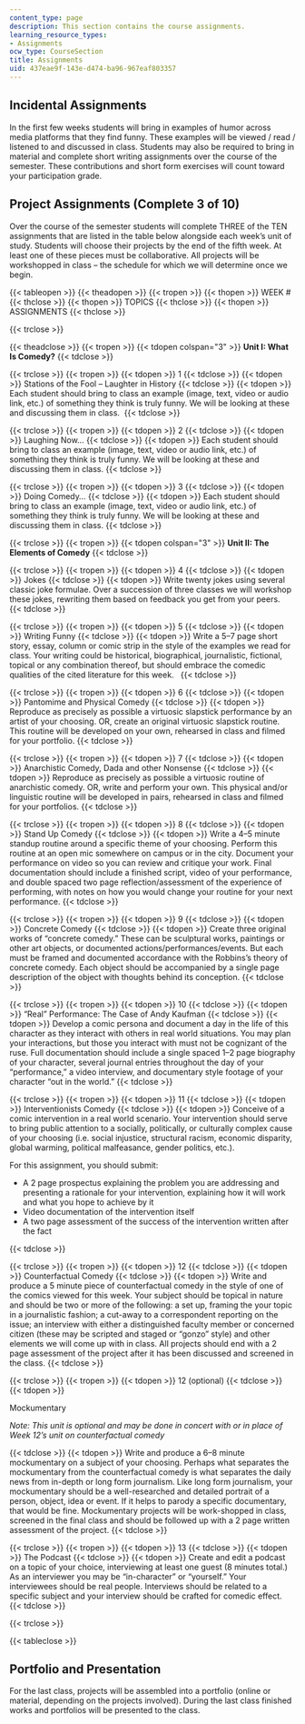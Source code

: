 ```yaml
---
content_type: page
description: This section contains the course assignments.
learning_resource_types:
- Assignments
ocw_type: CourseSection
title: Assignments
uid: 437eae9f-143e-d474-ba96-967eaf803357
---
```


Incidental Assignments
----------------------

In the first few weeks students will bring in examples of humor across media platforms that they find funny. These examples will be viewed / read / listened to and discussed in class. Students may also be required to bring in material and complete short writing assignments over the course of the semester. These contributions and short form exercises will count toward your participation grade.

Project Assignments (Complete 3 of 10)
--------------------------------------

Over the course of the semester students will complete THREE of the TEN assignments that are listed in the table below alongside each week’s unit of study. Students will choose their projects by the end of the fifth week. At least one of these pieces must be collaborative. All projects will be workshopped in class – the schedule for which we will determine once we begin.

{{< tableopen >}}
{{< theadopen >}}
{{< tropen >}}
{{< thopen >}}
WEEK #
{{< thclose >}}
{{< thopen >}}
TOPICS
{{< thclose >}}
{{< thopen >}}
ASSIGNMENTS
{{< thclose >}}

{{< trclose >}}

{{< theadclose >}}
{{< tropen >}}
{{< tdopen colspan="3" >}}
**Unit I: What Is Comedy?**
{{< tdclose >}}

{{< trclose >}}
{{< tropen >}}
{{< tdopen >}}
1
{{< tdclose >}}
{{< tdopen >}}
Stations of the Fool – Laughter in History
{{< tdclose >}}
{{< tdopen >}}
Each student should bring to class an example (image, text, video or audio link, etc.) of something they think is truly funny. We will be looking at these and discussing them in class. 
{{< tdclose >}}

{{< trclose >}}
{{< tropen >}}
{{< tdopen >}}
2
{{< tdclose >}}
{{< tdopen >}}
Laughing Now…
{{< tdclose >}}
{{< tdopen >}}
Each student should bring to class an example (image, text, video or audio link, etc.) of something they think is truly funny. We will be looking at these and discussing them in class.
{{< tdclose >}}

{{< trclose >}}
{{< tropen >}}
{{< tdopen >}}
3
{{< tdclose >}}
{{< tdopen >}}
Doing Comedy…
{{< tdclose >}}
{{< tdopen >}}
Each student should bring to class an example (image, text, video or audio link, etc.) of something they think is truly funny. We will be looking at these and discussing them in class.
{{< tdclose >}}

{{< trclose >}}
{{< tropen >}}
{{< tdopen colspan="3" >}}
**Unit II: The Elements of Comedy**
{{< tdclose >}}

{{< trclose >}}
{{< tropen >}}
{{< tdopen >}}
4
{{< tdclose >}}
{{< tdopen >}}
Jokes
{{< tdclose >}}
{{< tdopen >}}
Write twenty jokes using several classic joke formulae. Over a succession of three classes we will workshop these jokes, rewriting them based on feedback you get from your peers.  
{{< tdclose >}}

{{< trclose >}}
{{< tropen >}}
{{< tdopen >}}
5
{{< tdclose >}}
{{< tdopen >}}
Writing Funny
{{< tdclose >}}
{{< tdopen >}}
Write a 5–7 page short story, essay, column or comic strip in the style of the examples we read for class. Your writing could be historical, biographical, journalistic, fictional, topical or any combination thereof, but should embrace the comedic qualities of the cited literature for this week.  
{{< tdclose >}}

{{< trclose >}}
{{< tropen >}}
{{< tdopen >}}
6
{{< tdclose >}}
{{< tdopen >}}
Pantomime and Physical Comedy
{{< tdclose >}}
{{< tdopen >}}
Reproduce as precisely as possible a virtuosic slapstick performance by an artist of your choosing. OR, create an original virtuosic slapstick routine. This routine will be developed on your own, rehearsed in class and filmed for your portfolio.
{{< tdclose >}}

{{< trclose >}}
{{< tropen >}}
{{< tdopen >}}
7
{{< tdclose >}}
{{< tdopen >}}
Anarchistic Comedy, Dada and other Nonsense
{{< tdclose >}}
{{< tdopen >}}
Reproduce as precisely as possible a virtuosic routine of anarchistic comedy. OR, write and perform your own. This physical and/or linguistic routine will be developed in pairs, rehearsed in class and filmed for your portfolios.
{{< tdclose >}}

{{< trclose >}}
{{< tropen >}}
{{< tdopen >}}
8
{{< tdclose >}}
{{< tdopen >}}
Stand Up Comedy
{{< tdclose >}}
{{< tdopen >}}
Write a 4–5 minute standup routine around a specific theme of your choosing. Perform this routine at an open mic somewhere on campus or in the city. Document your performance on video so you can review and critique your work. Final documentation should include a finished script, video of your performance, and double spaced two page reflection/assessment of the experience of performing, with notes on how you would change your routine for your next performance.
{{< tdclose >}}

{{< trclose >}}
{{< tropen >}}
{{< tdopen >}}
9
{{< tdclose >}}
{{< tdopen >}}
Concrete Comedy
{{< tdclose >}}
{{< tdopen >}}
Create three original works of “concrete comedy.” These can be sculptural works, paintings or other art objects, or documented actions/performances/events. But each must be framed and documented accordance with the Robbins’s theory of concrete comedy. Each object should be accompanied by a single page description of the object with thoughts behind its conception.
{{< tdclose >}}

{{< trclose >}}
{{< tropen >}}
{{< tdopen >}}
10
{{< tdclose >}}
{{< tdopen >}}
“Real” Performance: The Case of Andy Kaufman
{{< tdclose >}}
{{< tdopen >}}
Develop a comic persona and document a day in the life of this character as they interact with others in real world situations. You may plan your interactions, but those you interact with must not be cognizant of the ruse. Full documentation should include a single spaced 1–2 page biography of your character, several journal entries throughout the day of your “performance,” a video interview, and documentary style footage of your character “out in the world.”
{{< tdclose >}}

{{< trclose >}}
{{< tropen >}}
{{< tdopen >}}
11
{{< tdclose >}}
{{< tdopen >}}
Interventionists Comedy
{{< tdclose >}}
{{< tdopen >}}
Conceive of a comic intervention in a real world scenario. Your intervention should serve to bring public attention to a socially, politically, or culturally complex cause of your choosing (i.e. social injustice, structural racism, economic disparity, global warming, political malfeasance, gender politics, etc.).

For this assignment, you should submit:

*   A 2 page prospectus explaining the problem you are addressing and presenting a rationale for your intervention, explaining how it will work and what you hope to achieve by it
*   Video documentation of the intervention itself 
*   A two page assessment of the success of the intervention written after the fact


{{< tdclose >}}

{{< trclose >}}
{{< tropen >}}
{{< tdopen >}}
12
{{< tdclose >}}
{{< tdopen >}}
Counterfactual Comedy
{{< tdclose >}}
{{< tdopen >}}
Write and produce a 5 minute piece of counterfactual comedy in the style of one of the comics viewed for this week. Your subject should be topical in nature and should be two or more of the following: a set up, framing the your topic in a journalistic fashion; a cut-away to a correspondent reporting on the issue; an interview with either a distinguished faculty member or concerned citizen (these may be scripted and staged or “gonzo” style) and other elements we will come up with in class. All projects should end with a 2 page assessment of the project after it has been discussed and screened in the class.
{{< tdclose >}}

{{< trclose >}}
{{< tropen >}}
{{< tdopen >}}
12 (optional)
{{< tdclose >}}
{{< tdopen >}}


Mockumentary

_Note: This unit is optional and may be done in concert with or in place of Week 12’s unit on counterfactual comedy_


{{< tdclose >}}
{{< tdopen >}}
Write and produce a 6–8 minute mockumentary on a subject of your choosing. Perhaps what separates the mockumentary from the counterfactual comedy is what separates the daily news from in-depth or long form journalism. Like long form journalism, your mockumentary should be a well-researched and detailed portrait of a person, object, idea or event. If it helps to parody a specific documentary, that would be fine. Mockumentary projects will be work-shopped in class, screened in the final class and should be followed up with a 2 page written assessment of the project.
{{< tdclose >}}

{{< trclose >}}
{{< tropen >}}
{{< tdopen >}}
13
{{< tdclose >}}
{{< tdopen >}}
The Podcast
{{< tdclose >}}
{{< tdopen >}}
Create and edit a podcast on a topic of your choice, interviewing at least one guest (8 minutes total.) As an interviewer you may be “in-character” or “yourself.” Your interviewees should be real people. Interviews should be related to a specific subject and your interview should be crafted for comedic effect.
{{< tdclose >}}

{{< trclose >}}

{{< tableclose >}}

Portfolio and Presentation
--------------------------

For the last class, projects will be assembled into a portfolio (online or material, depending on the projects involved). During the last class finished works and portfolios will be presented to the class.
